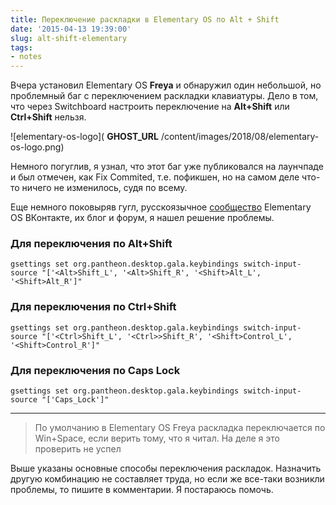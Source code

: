 ```yaml
---
title: Переключение раскладки в Elementary OS по Alt + Shift
date: '2015-04-13 19:39:00'
slug: alt-shift-elementary
tags:
- notes
---
```


Вчера установил Elementary OS **Freya** и обнаружил один небольшой, но проблемный баг с переключением раскладки клавиатуры. Дело в том, что через Switchboard настроить переключение на **Alt+Shift** или **Ctrl+Shift** нельзя.

![elementary-os-logo]( __GHOST_URL__ /content/images/2018/08/elementary-os-logo.png)

Немного погуглив, я узнал, что этот баг уже публиковался на лаунчпаде и был отмечен, как Fix Commited, т.е. пофикшен, но на самом деле что-то ничего не изменилось, судя по всему.

Еще немного поковыряв гугл, русскоязычное [сообщество](https://vk.com/elementary_os) Elementary OS ВКонтакте, их блог и форум, я нашел решение проблемы.

### Для переключения по Alt+Shift

    gsettings set org.pantheon.desktop.gala.keybindings switch-input-source "['<Alt>Shift_L', '<Alt>Shift_R', '<Shift>Alt_L', '<Shift>Alt_R']"

### Для переключения по Ctrl+Shift

    gsettings set org.pantheon.desktop.gala.keybindings switch-input-source "['<Ctrl>Shift_L', '<Ctrl>>Shift_R', '<Shift>Control_L', '<Shift>Control_R']"

### Для переключения по Caps Lock

    gsettings set org.pantheon.desktop.gala.keybindings switch-input-source "['Caps_Lock']"

* * *

> По умолчанию в Elementary OS Freya раскладка переключается по Win+Space, если верить тому, что я читал. На деле я это проверить не успел

Выше указаны основные способы переключения раскладок. Назначить другую комбинацию не составляет труда, но если же все-таки возникли проблемы, то пишите в комментарии. Я постараюсь помочь.

<!--kg-card-end: markdown-->